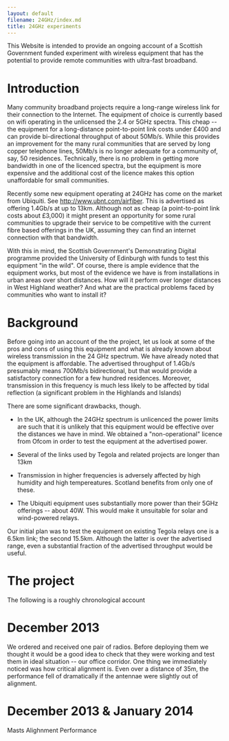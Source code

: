 ```yaml
---
layout: default
filename: 24GHz/index.md
title: 24GHz experiments
---
```


This Website is intended to provide an ongoing account of a Scottish
Government funded experiment with wireless equipment that has the
potential to provide remote communities with ultra-fast broadband.

Introduction
============
Many community broadband projects require a long-range wireless link
for their connection to the Internet.  The equipment of choice is
currently based on wifi operating in the unlicensed the 2.4
or 5GHz spectra.  This
cheap -- the equipment for a long-distance point-to-point link costs
under £400 and can provide bi-directional throughput of about 50Mb/s.
While this provides an improvement for the many rural communities that
are served by long copper telephone lines, 50Mb/s is no longer
adequate for a community of, say, 50 residences.   Technically, there
is no problem in getting more bandwidth in one of the licenced
spectra, but the equipment is more expensive and the additional cost
of the licence makes this option unaffordable for small communities.

Recently some new equipment operating at 24GHz has come on the
market from Ubiquiti. See http://www.ubnt.com/airfiber.  This is advertised as
offering 1.4Gb/s at up to 13km.  Although not as cheap (a
point-to-point link costs about £3,000) it might present an
opportunity for some rural communities to upgrade their service to be
competitive with the current fibre based offerings in the UK, assuming
they can find an internet connection with that bandwidth.

With this in mind, the Scottish Government's Demonstrating Digital
programme provided the University of Edinburgh with funds to test this
equipment "in the wild".  Of course, there is ample evidence that the
equipment works, but most of the evidence we have is from
installations in urban areas over short distances.  How will it
perform over longer distances in West Highland weather?  And what are
the practical problems faced by communities who want to install it?

Background
==========

Before going into an account of the the project, let us look at some
of the pros and cons of using this equipment and what is already known
about wireless transmission in the 24 GHz spectrum.   We have already
noted that the equipment is affordable.  The advertised throughput of
1.4Gb/s presumably means  700Mb/s bidirectional, but that would
provide a satisfactory connection for a few hundred
residences. Moreover, transmission in this frequency is much less
likely to be affected by tidal reflection (a significant problem in
the Highlands and Islands)

There are some significant drawbacks, though.

* In the UK, although the 24GHz spectrum is unlicenced the power
  limits are such that it is unlikely that this equipment would be
  effective over the distances we have in mind.  We obtained a
  "non-operational" licence from Ofcom in order to test the equipment
  at the advertised power.

* Several of the links used by Tegola and related projects are longer
  than 13km

* Transmission in higher frequencies is adversely affected by high
  humidity and high tempereatures.  Scotland benefits from only one of
  these.

* The Ubiquiti equipment uses substantially more power than their 5GHz
  offerings -- about 40W.  This would make it unsuitable for solar and
  wind-powered relays.

Our initial plan was to test the equipment on existing Tegola relays
one is a 6.5km link; the second 15.5km.  Although the latter is over
the advertised range, even a substantial fraction of the advertised
throughput would be useful.

The project
===========
The following is a roughly chronological account 

December 2013
=============
We ordered and received one pair of radios.  Before deploying them we
thought it would be a good idea to check that they were working and
test them in ideal situation -- our office corridor.  One thing we
immediately noticed was how critical alignment is.  Even over a
distance of 35m, the performance fell of dramatically if the antennae
were slightly out of alignment.



December 2013 & January 2014
============================

Masts
Alighnment
Performance
